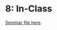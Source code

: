 # 8: In-Class

[Seminar file here](https://nbviewer.jupyter.org/github/ternikov/hse/blob/gh-pages/folder/Seminar8_IM.ipynb).

